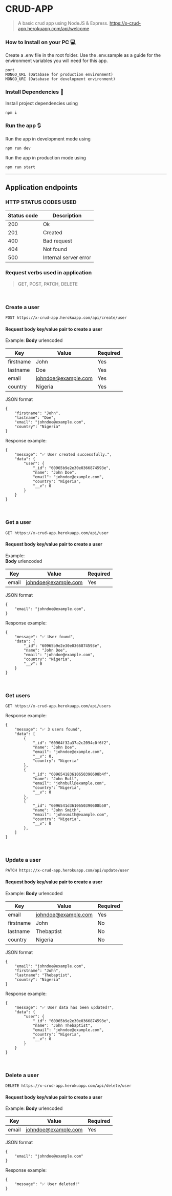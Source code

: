 # CRUD-APP

> A basic crud app using NodeJS & Express. https://x-crud-app.herokuapp.com/api/welcome

### How to Install on your PC 💻

Create a .env file in the root folder. Use the .env.sample as a guide for the environment variables you will need for this app.

```
port
MONGO_URL (Database for production environment)
MONGO_URI (Database for development environment)
```

### Install Dependencies 🔗

Install project dependencies using

```
npm i
```

### Run the app 🔃

Run the app in development mode using

```
npm run dev
```

Run the app in production mode using

```
npm run start
```

---

## Application endpoints

### HTTP STATUS CODES USED

| Status code | Description           |
| ----------- | --------------------- |
| 200         | Ok                    |
| 201         | Created               |
| 400         | Bad request           |
| 404         | Not found             |
| 500         | Internal server error |

### Request verbs used in application

> GET, POST, PATCH, DELETE

<br/>

### Create a user

`POST https://x-crud-app.herokuapp.com/api/create/user`

#### Request body key/value pair to create a user

Example:
<strong>Body</strong> urlencoded

| Key       | Value               | Required |
| --------- | ------------------- | -------- |
| firstname | John                | Yes      |
| lastname  | Doe                 | Yes      |
| email     | johndoe@example.com | Yes      |
| country   | Nigeria             | Yes      |

JSON format

```
{
    "firstname": "John",
    "lastname": "Doe",
    "email": "johndoe@example.com",
    "country": "Nigeria"
}
```

Response example:

```
{
    "message": "✅ User created successfully.",
    "data": {
        "user": {
            "_id": "60965b9e2e30e0366874593e",
            "name": "John Doe",
            "email": "johndoe@example.com",
            "country": "Nigeria",
            "__v": 0
        }
    }
}
```

<br/>

### Get a user

`GET https://x-crud-app.herokuapp.com/api/user`

#### Request body key/value pair to create a user

Example:\
<strong>Body</strong> urlencoded

| Key   | Value               | Required |
| ----- | ------------------- | -------- |
| email | johndoe@example.com | Yes      |

JSON format

```
{
    "email": "johndoe@example.com",
}
```

Response example:

```
{
    "message": "✅ User found",
    "data": {
        "_id": "60965b9e2e30e0366874593e",
        "name": "John Doe",
        "email": "johndoe@example.com",
        "country": "Nigeria",
        "__v": 0
    }
}
```

<br />

### Get users

`GET https://x-crud-app.herokuapp.com/api/users`

Response example:

```
{
    "message": "✅ 3 users found",
    "data": [
        {
            "_id": "60964f32a37a2c2094c0f6f2",
            "name": "John Doe",
            "email": "johndoe@example.com",
            "__v": 0,
            "country": "Nigeria"
        },
        {
            "_id": "609654183610650390608b4f",
            "name": "John Bull",
            "email": "johnbull@example.com",
            "country": "Nigeria",
            "__v": 0
        },
        {
            "_id": "6096541d3610650390608b50",
            "name": "John Smith",
            "email": "johnsmith@example.com",
            "country": "Nigeria",
            "__v": 0
        },
    ]
}
```

<br/>

### Update a user

`PATCH https://x-crud-app.herokuapp.com/api/update/user`

#### Request body key/value pair to create a user

Example:
<strong>Body</strong> urlencoded

| Key       | Value               | Required |
| --------- | ------------------- | -------- |
| email     | johndoe@example.com | Yes      |
| firstname | John                | No       |
| lastname  | Thebaptist          | No       |
| country   | Nigeria             | No       |

JSON format

```
{
    "email": "johndoe@example.com",
    "firstname": "John",
    "lastname": "Thebaptist",
    "country": "Nigeria"
}
```

Response example:

```
{
    "message": "✅ User data has been updated!",
    "data": {
        "user": {
            "_id": "60965b9e2e30e0366874593e",
            "name": "John Thebaptist",
            "email": "johndoe@example.com",
            "country": "Nigeria",
            "__v": 0
        }
    }
}
```

<br/>

### Delete a user

`DELETE https://x-crud-app.herokuapp.com/api/delete/user`

#### Request body key/value pair to create a user

Example:
<strong>Body</strong> urlencoded

| Key   | Value               | Required |
| ----- | ------------------- | -------- |
| email | johndoe@example.com | Yes      |

JSON format

```
{
    "email": "johndoe@example.com"
}
```

Response example:

```
{
    "message": "✅ User deleted!"
}
```

<br/>
